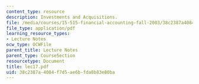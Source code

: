 ```yaml
---
content_type: resource
description: Investments and Acquisitions.
file: /media/courses/15-515-financial-accounting-fall-2003/38c2387a4084f7d5ae6bfda8b83e80ba_lec17.pdf
file_type: application/pdf
learning_resource_types:
- Lecture Notes
ocw_type: OCWFile
parent_title: Lecture Notes
parent_type: CourseSection
resourcetype: Document
title: lec17.pdf
uid: 38c2387a-4084-f7d5-ae6b-fda8b83e80ba
---
```


